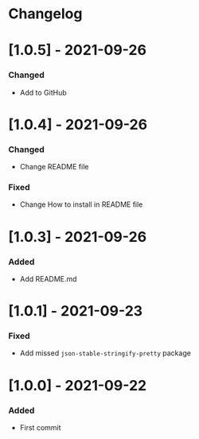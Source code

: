 # Changelog

# [1.0.5] - 2021-09-26

### Changed

- Add to GitHub

# [1.0.4] - 2021-09-26

### Changed

- Change README file

### Fixed

- Change How to install in README file

# [1.0.3] - 2021-09-26

### Added

- Add README.md

# [1.0.1] - 2021-09-23

### Fixed

- Add missed `json-stable-stringify-pretty` package 

# [1.0.0] - 2021-09-22

### Added

- First commit
